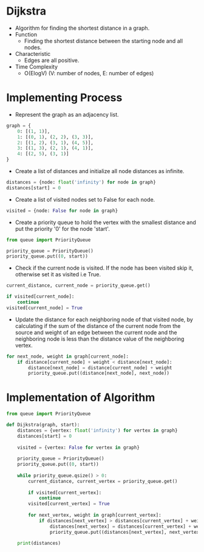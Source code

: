 # Dijkstra
- Algorithm for finding the shortest distance in a graph.
- Function
  - Finding the shortest distance between the starting node and all nodes.
- Characteristic
  - Edges are all positive.
- Time Complexity
  - O(ElogV) (V: number of nodes, E: number of edges)

# Implementing Process
- Represent the graph as an adjacency list.
```python
graph = {
    0: [(1, 1)],
    1: [(0, 1), (2, 2), (3, 3)],
    2: [(1, 2), (3, 1), (4, 5)],
    3: [(1, 3), (2, 1), (4, 1)],
    4: [(2, 5), (3, 1)]
}
```
- Create a list of distances and initialize all node distances as infinite.
```python
distances = {node: float('infinity') for node in graph}
distances[start] = 0
```
- Create a list of visited nodes set to False for each node. 
```python
visited = {node: False for node in graph}
```
- Create a priority queue to hold the vertex with the smallest distance and put the priority '0' for the node 'start'.
```python
from queue import PriorityQueue

priority_queue = PriorityQueue()
priority_queue.put((0, start))
```
- Check if the current node is visited. If the node has been visited skip it, otherwise set it as visited i.e True.
```python
current_distance, current_node = priority_queue.get()

if visited[current_node]:
    continue
visited[current_node] = True
```
- Update the distance for each neighboring node of that visited node, by calculating if the sum of the distance of the current node from the source and weight of an edge between the current node and the neighboring node is less than the distance value of the neighboring vertex.
```python
for next_node, weight in graph[current_node]:
    if distance[current_node] + weight < distance[next_node]:
        distance[next_node] = distance[current_node] + weight
        priority_queue.put((distance[next_node], next_node))
```

# Implementation of Algorithm
```python
from queue import PriorityQueue

def Dijkstra(graph, start):
    distances = {vertex: float('infinity') for vertex in graph}
    distances[start] = 0
    
    visited = {vertex: False for vertex in graph}
    
    priority_queue = PriorityQueue()
    priority_queue.put((0, start))
    
    while priority_queue.qsize() > 0:
        current_distance, current_vertex = priority_queue.get()
        
        if visited[current_vertex]:
            continue
        visited[current_vertex] = True
        
        for next_vertex, weight in graph[current_vertex]:
            if distances[next_vertex] > distances[current_vertex] + weight:
                distances[next_vertex] = distances[current_vertex] + weight
                priority_queue.put((distances[next_vertex], next_vertex))
                
    print(distances)
```
